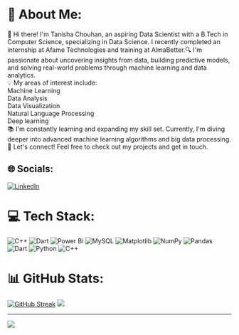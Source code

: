 # 💫 About Me:
👋 Hi there! I'm Tanisha Chouhan, an aspiring Data Scientist with a B.Tech in Computer Science, specializing in Data Science. I recently completed an internship at Afame Technologies and training at AlmaBetter.🔍 I'm passionate about uncovering insights from data, building predictive models, and solving real-world problems through machine learning and data analytics.<br>💡 My areas of interest include:<br>Machine Learning<br>Data Analysis<br>Data Visualization<br>Natural Language Processing<br>Deep learning<br>📚 I'm constantly learning and expanding my skill set. Currently, I'm diving deeper into advanced machine learning algorithms and big data processing.<br>🔗 Let's connect! Feel free to check out my projects and get in touch. 


## 🌐 Socials:
[![LinkedIn](https://img.shields.io/badge/LinkedIn-%230077B5.svg?logo=linkedin&logoColor=white)](https://linkedin.com/in/https://www.linkedin.com/in/tanisha-chouhan-481805213) 

# 💻 Tech Stack:
![C++](https://img.shields.io/badge/c++-%2300599C.svg?style=for-the-badge&logo=c%2B%2B&logoColor=white) ![Dart](https://img.shields.io/badge/dart-%230175C2.svg?style=for-the-badge&logo=dart&logoColor=white) ![Power Bi](https://img.shields.io/badge/power_bi-F2C811?style=for-the-badge&logo=powerbi&logoColor=black) ![MySQL](https://img.shields.io/badge/mysql-4479A1.svg?style=for-the-badge&logo=mysql&logoColor=white) ![Matplotlib](https://img.shields.io/badge/Matplotlib-%23ffffff.svg?style=for-the-badge&logo=Matplotlib&logoColor=black) ![NumPy](https://img.shields.io/badge/numpy-%23013243.svg?style=for-the-badge&logo=numpy&logoColor=white) ![Pandas](https://img.shields.io/badge/pandas-%23150458.svg?style=for-the-badge&logo=pandas&logoColor=white) ![Dart](https://img.shields.io/badge/dart-%230175C2.svg?style=for-the-badge&logo=dart&logoColor=white) ![Python](https://img.shields.io/badge/python-3670A0?style=for-the-badge&logo=python&logoColor=ffdd54) ![C++](https://img.shields.io/badge/c++-%2300599C.svg?style=for-the-badge&logo=c%2B%2B&logoColor=white)
# 📊 GitHub Stats:
[![GitHub Streak](https://github-readme-streak-stats-plum.vercel.app?user=taniisshaa&theme=neon-blurange&hide_total_contributions=true)](https://git.io/streak-stats)
![](https://github-readme-stats.vercel.app/api/top-langs/?username=taniisshaa&theme=github_dark&hide_border=false&include_all_commits=false&count_private=false&layout=compact)

---
[![](https://visitcount.itsvg.in/api?id=taniisshaa&label=Profile%20Views&pretty=true)](https://visitcount.itsvg.in)

<!-- Proudly created with GPRM ( https://gprm.itsvg.in ) -->

